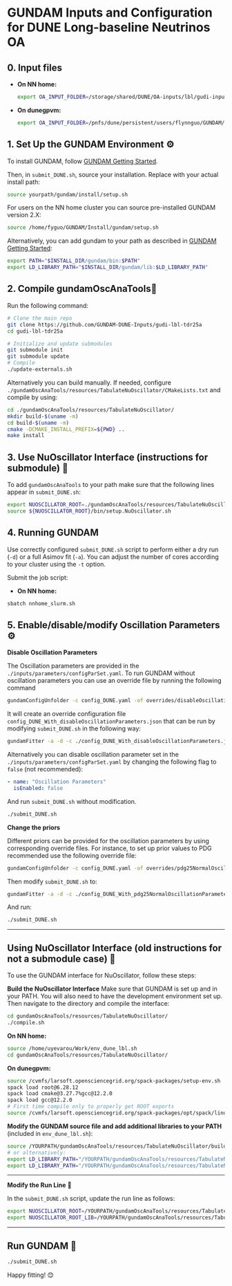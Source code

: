 # GUNDAM Inputs and Configuration for DUNE Long-baseline Neutrinos OA
## 0. Input files
* **On NN home:**

  ```bash
  export OA_INPUT_FOLDER=/storage/shared/DUNE/OA-inputs/lbl/gudi-inputs/v5/
  ```

* **On dunegpvm:**

  ```bash
  export OA_INPUT_FOLDER=/pnfs/dune/persistent/users/flynnguo/GUNDAM/OA-inputs/lbl/gudi-inputs/v3/
  ```

## 1. Set Up the GUNDAM Environment ⚙️


To install GUNDAM, follow [GUNDAM Getting Started](https://gundam-organization.github.io/gundam/GettingStarted.html).

Then, in `submit_DUNE.sh`, source your installation. Replace with your actual install path:

```bash
source yourpath/gundam/install/setup.sh
```

For users on the NN home cluster you can source pre-installed GUNDAM version 2.X:

```bash
source /home/fyguo/GUNDAM/Install/gundam/setup.sh
```

Alternatively, you can add gundam to your path as described in [GUNDAM Getting Started](https://gundam-organization.github.io/gundam/GettingStarted.html):

```bash
export PATH="$INSTALL_DIR/gundam/bin:$PATH"
export LD_LIBRARY_PATH="$INSTALL_DIR/gundam/lib:$LD_LIBRARY_PATH"
```

## 2. Compile gundamOscAnaTools🔧

Run the following command:

```bash
# Clone the main repo
git clone https://github.com/GUNDAM-DUNE-Inputs/gudi-lbl-tdr25a
cd gudi-lbl-tdr25a

# Initialize and update submodules
git submodule init
git submodule update
# Compile
./update-externals.sh
```
Alternatively you can build manually. If needed, configure `./gundamOscAnaTools/resources/TabulateNuOscillator/CMakeLists.txt` and compile by using:

```bash
cd ./gundamOscAnaTools/resources/TabulateNuOscillator/
mkdir build-$(uname -m)
cd build-$(uname -m)
cmake -DCMAKE_INSTALL_PREFIX=${PWD} ..
make install
```


## 3. Use NuOscillator Interface (instructions for submodule) 🔧

To add `gundamOscAnaTools` to your path make sure that the following lines appear in `submit_DUNE.sh`:

```bash
export NUOSCILLATOR_ROOT=./gundamOscAnaTools/resources/TabulateNuOscillator/build-x86_64/
source ${NUOSCILLATOR_ROOT}/bin/setup.NuOscillator.sh
```

## 4. Running GUNDAM

Use correctly configured `submit_DUNE.sh` script to perform either a dry run (```-d```) or a full Asimov fit (```-a```). You can adjust the number of cores according to your cluster using the `-t` option.

Submit the job script:
* **On NN home:**
```bash
sbatch nnhome_slurm.sh
```

## 5. Enable/disable/modify Oscillation Parameters ⚙️

**Disable Oscillation Parameters** 

  The Oscillation parameters are provided in the `./inputs/parameters/configParSet.yaml`. To run GUNDAM without oscillation parameters you can use an override file by running the following command

  ```bash
  gundamConfigUnfolder -c config_DUNE.yaml -of overrides/disableOscillationParameters.yaml -o
  ```

  It will create an override configuration file `config_DUNE_With_disableOscillationParameters.json` that can be run by modifying `submit_DUNE.sh` in the following way:

  ```bash
  gundamFitter -a -d -c ./config_DUNE_With_disableOscillationParameters.json -t 8
  ```

  Alternatively you can disable oscillation parameter set in the `./inputs/parameters/configParSet.yaml` by changing the following flag to `false` (not recommended):

  ```yaml
  - name: "Oscillation Parameters"
    isEnabled: false
  ``` 
  And run `submit_DUNE.sh` without modification.

  ```bash
  ./submit_DUNE.sh
  ```

**Change the priors** 


  Different priors can be provided for the oscillation parameters by using corresponding override files. For instance, to set up prior values to PDG recommended use the following override file:

  ```bash
  gundamConfigUnfolder -c config_DUNE.yaml -of overrides/pdg25NormalOscillationParameters.yaml -o
  ```
 
  Then modify `submit_DUNE.sh` to:

  ```bash
  gundamFitter -a -d -c ./config_DUNE_With_pdg25NormalOscillationParameters.json -t 8
  ```

  And run:

  ```bash
  ./submit_DUNE.sh
  ``` 

---

## Using NuOscillator Interface (old instructions for not a submodule case) 🔧

To use the GUNDAM interface for NuOscillator, follow these steps:

**Build the NuOscillator Interface**
Make sure that GUNDAM is set up and in your PATH. You will also need to have the development environment set up. Then navigate to the directory and compile the interface:

```bash
cd gundamOscAnaTools/resources/TabulateNuOscillator/
./compile.sh
```

**On NN home:**

```bash
source /home/uyevarou/Work/env_dune_lbl.sh
cd gundamOscAnaTools/resources/TabulateNuOscillator/
```

**On dunegpvm:**

```bash
source /cvmfs/larsoft.opensciencegrid.org/spack-packages/setup-env.sh
spack load root@6.28.12
spack load cmake@3.27.7%gcc@12.2.0
spack load gcc@12.2.0
# First time compile only to properly get ROOT exports
source /cvmfs/larsoft.opensciencegrid.org/spack-packages/opt/spack/linux-almalinux9-x86_64_v2/gcc-12.2.0/root-6.28.12-sfwfmqorvxttrxgfrfhoq5kplou2pddd/bin/thisroot.sh
```

**Modify the GUNDAM source file and add additional libraries to your PATH** (included in `env_dune_lbl.sh`):

```bash
source /YOURPATH/gundamOscAnaTools/resources/TabulateNuOscillator/build-x86_64/bin/setup-NuOscillator.sh
# or alternatively:
export LD_LIBRARY_PATH="/YOURPATH/gundamOscAnaTools/resources/TabulateNuOscillator/build-x86_64/_deps/oscprob-src/lib/:$LD_LIBRARY_PATH"
export LD_LIBRARY_PATH="/YOURPATH/gundamOscAnaTools/resources/TabulateNuOscillator/build-x86_64/lib/:$LD_LIBRARY_PATH"
```

---

**Modify the Run Line** 📝

In the `submit_DUNE.sh` script, update the run line as follows:

```bash
export NUOSCILLATOR_ROOT=/YOURPATH/gundamOscAnaTools/resources/TabulateNuOscillator/
export NUOSCILLATOR_ROOT_LIB=/YOURPATH/gundamOscAnaTools/resources/TabulateNuOscillator/build-x86_64/
```

---

## Run GUNDAM 🎉

```bash
./submit_DUNE.sh
```

Happy fitting! 😊
